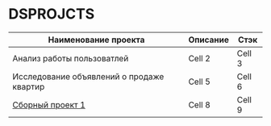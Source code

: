 # DSPROJCTS
| Наименование проекта | Описание | Стэк |
|----------|----------|----------|
| Анализ работы пользоватлей    | Cell 2   | Cell 3   |
| Исследование объявлений о продаже квартир  | Cell 5   | Cell 6   |
| [Сборный проект 1](https://github.com/Ansoiloff/DSPROJCTS/blob/main/%D0%A1%D0%B1%D1%80%D0%BD%D1%8B%D0%B8%CC%86%20%D0%9F%D1%80%D0%BE%D0%B5%D0%BA%D1%82-1/README.md#%D1%81%D0%B1%D0%BE%D1%80%D0%BD%D1%8B%D0%B9-%D0%BF%D1%80%D0%BE%D0%B5%D0%BA%D1%82-1)    | Cell 8   | Cell 9   |
